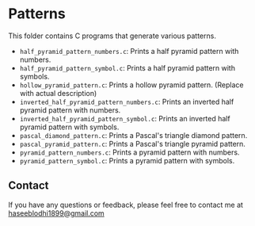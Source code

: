 # Patterns

This folder contains C programs that generate various patterns.

*   `half_pyramid_pattern_numbers.c`: Prints a half pyramid pattern with numbers.
*   `half_pyramid_pattern_symbol.c`: Prints a half pyramid pattern with symbols.
*   `hollow_pyramid_pattern.c`: Prints a hollow pyramid pattern. (Replace with actual description)
*   `inverted_half_pyramid_pattern_numbers.c`: Prints an inverted half pyramid pattern with numbers.
*   `inverted_half_pyramid_pattern_symbol.c`: Prints an inverted half pyramid pattern with symbols.
*   `pascal_diamond_pattern.c`: Prints a Pascal's triangle diamond pattern.
*   `pascal_pyramid_pattern.c`: Prints a Pascal's triangle pyramid pattern.
*   `pyramid_pattern_numbers.c`: Prints a pyramid pattern with numbers.
*   `pyramid_pattern_symbol.c`: Prints a pyramid pattern with symbols.

## Contact

If you have any questions or feedback, please feel free to contact me at haseeblodhi1899@gmail.com